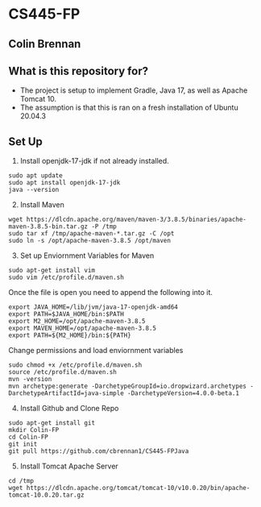# CS445-FP
## Colin Brennan

## What is this repository for?
  - The project is setup to implement Gradle, Java 17, as well as Apache Tomcat 10.
  - The assumption is that this is ran on a fresh installation of Ubuntu 20.04.3

## Set Up
1. Install openjdk-17-jdk if not already installed.
```
sudo apt update
sudo apt install openjdk-17-jdk
java --version
```
2. Install Maven
```
wget https://dlcdn.apache.org/maven/maven-3/3.8.5/binaries/apache-maven-3.8.5-bin.tar.gz -P /tmp
sudo tar xf /tmp/apache-maven-*.tar.gz -C /opt
sudo ln -s /opt/apache-maven-3.8.5 /opt/maven
```

3. Set up Enviornment Variables for Maven
```
sudo apt-get install vim
sudo vim /etc/profile.d/maven.sh
```

Once the file is open you need to append the following into it.
```
export JAVA_HOME=/lib/jvm/java-17-openjdk-amd64
export PATH=$JAVA_HOME/bin:$PATH
export M2_HOME=/opt/apache-maven-3.8.5
export MAVEN_HOME=/opt/apache-maven-3.8.5
export PATH=${M2_HOME}/bin:${PATH}
```

Change permissions and load enviornment variables
```
sudo chmod +x /etc/profile.d/maven.sh
source /etc/profile.d/maven.sh
mvn -version
mvn archetype:generate -DarchetypeGroupId=io.dropwizard.archetypes -DarchetypeArtifactId=java-simple -DarchetypeVersion=4.0.0-beta.1 

```

4. Install Github and Clone Repo
```
sudo apt-get install git
mkdir Colin-FP
cd Colin-FP
git init
git pull https://github.com/cbrennan1/CS445-FPJava
```

5. Install Tomcat Apache Server
```
cd /tmp
wget https://dlcdn.apache.org/tomcat/tomcat-10/v10.0.20/bin/apache-tomcat-10.0.20.tar.gz


